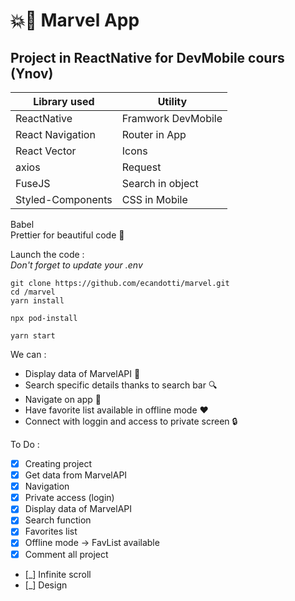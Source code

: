 # 💥📱 Marvel App

## Project in ReactNative for DevMobile cours (Ynov)

| Library used      | Utility            |
| ----------------- | ------------------ |
| ReactNative       | Framwork DevMobile |
| React Navigation  | Router in App      |
| React Vector      | Icons              |
| axios             | Request            |
| FuseJS            | Search in object   |
| Styled-Components | CSS in Mobile      |

Babel  
Prettier for beautiful code 🥰

Launch the code :  
_Don't forget to update your .env_

```
git clone https://github.com/ecandotti/marvel.git
cd /marvel
yarn install

npx pod-install

yarn start
```

We can :

-   Display data of MarvelAPI 📁
-   Search specific details thanks to search bar 🔍
-   Navigate on app 🚗
-   Have favorite list available in offline mode ♥️
-   Connect with loggin and access to private screen 🔒

To Do :

-   [x] Creating project
-   [x] Get data from MarvelAPI
-   [x] Navigation
-   [x] Private access (login)
-   [x] Display data of MarvelAPI
-   [x] Search function
-   [x] Favorites list
-   [x] Offline mode -> FavList available
-   [x] Comment all project
-   [_] Infinite scroll
-   [_] Design
